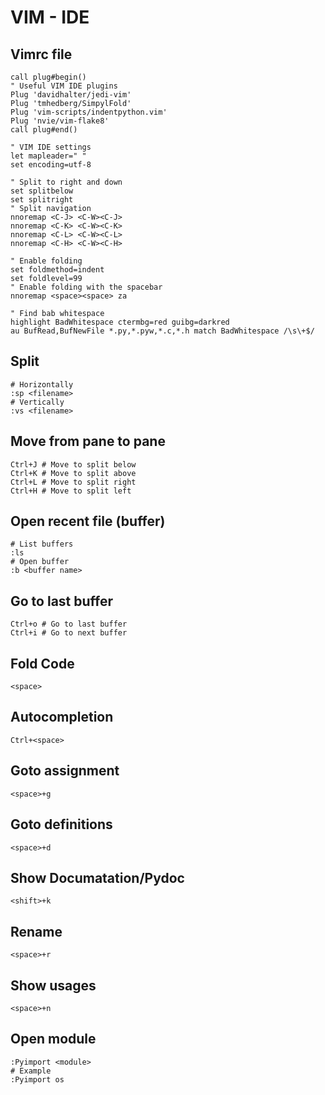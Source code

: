 # VIM - IDE

## Vimrc file
```
call plug#begin()
" Useful VIM IDE plugins
Plug 'davidhalter/jedi-vim'
Plug 'tmhedberg/SimpylFold'
Plug 'vim-scripts/indentpython.vim'
Plug 'nvie/vim-flake8'
call plug#end()

" VIM IDE settings
let mapleader=" "
set encoding=utf-8

" Split to right and down
set splitbelow
set splitright
" Split navigation
nnoremap <C-J> <C-W><C-J>
nnoremap <C-K> <C-W><C-K>
nnoremap <C-L> <C-W><C-L>
nnoremap <C-H> <C-W><C-H>

" Enable folding
set foldmethod=indent
set foldlevel=99
" Enable folding with the spacebar
nnoremap <space><space> za

" Find bab whitespace
highlight BadWhitespace ctermbg=red guibg=darkred
au BufRead,BufNewFile *.py,*.pyw,*.c,*.h match BadWhitespace /\s\+$/
```

## Split
```
# Horizontally
:sp <filename>
# Vertically
:vs <filename>
```

## Move from pane to pane
```
Ctrl+J # Move to split below
Ctrl+K # Move to split above
Ctrl+L # Move to split right
Ctrl+H # Move to split left
```

## Open recent file (buffer)
```
# List buffers
:ls
# Open buffer
:b <buffer name>
```

## Go to last buffer
```
Ctrl+o # Go to last buffer
Ctrl+i # Go to next buffer
```

## Fold Code
```
<space>
```

## Autocompletion
```
Ctrl+<space>
```

## Goto assignment
```
<space>+g
```

## Goto definitions
```
<space>+d
```

## Show Documatation/Pydoc
```
<shift>+k
```

## Rename
```
<space>+r
```

## Show usages
```
<space>+n
```

## Open module
```
:Pyimport <module>
# Example
:Pyimport os
```

